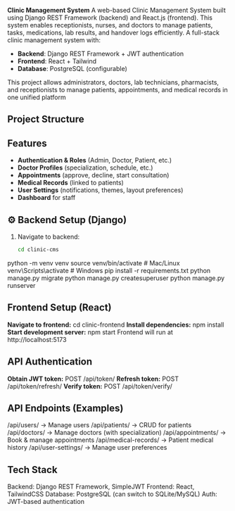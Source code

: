 **Clinic Management System**
A web-based Clinic Management System built using Django REST Framework (backend) and React.js (frontend). 
This system enables receptionists, nurses, and doctors to manage patients, tasks, medications, lab results, and handover logs efficiently.
A full-stack clinic management system with:
- **Backend**: Django REST Framework + JWT authentication  
- **Frontend**: React + Tailwind  
- **Database**: PostgreSQL (configurable)  

This project allows administrators, doctors, lab technicians, pharmacists, and receptionists to manage patients, appointments, and medical records in one unified platform

## Project Structure


##  Features
- **Authentication & Roles** (Admin, Doctor, Patient, etc.)
- **Doctor Profiles** (specialization, schedule, etc.)
- **Appointments** (approve, decline, start consultation)
- **Medical Records** (linked to patients)
- **User Settings** (notifications, themes, layout preferences)
- **Dashboard** for staff

## ⚙️ Backend Setup (Django)
1. Navigate to backend:
   ```bash
   cd clinic-cms

python -m venv venv
source venv/bin/activate   # Mac/Linux
venv\Scripts\activate      # Windows
pip install -r requirements.txt
python manage.py migrate
python manage.py createsuperuser
python manage.py runserver

## Frontend Setup (React)
**Navigate to frontend:**
cd clinic-frontend
**Install dependencies:**
npm install
**Start development server:**
npm start
Frontend will run at http://localhost:5173
## API Authentication

**Obtain JWT token:**
POST /api/token/
**Refresh token:**
POST /api/token/refresh/
**Verify token:**
POST /api/token/verify/

## API Endpoints (Examples)
/api/users/ → Manage users
/api/patients/ → CRUD for patients
/api/doctors/ → Manage doctors (with specialization)
/api/appointments/ → Book & manage appointments
/api/medical-records/ → Patient medical history
/api/user-settings/ → Manage user preferences

## Tech Stack
Backend: Django REST Framework, SimpleJWT
Frontend: React, TailwindCSS
Database: PostgreSQL (can switch to SQLite/MySQL)
Auth: JWT-based authentication

